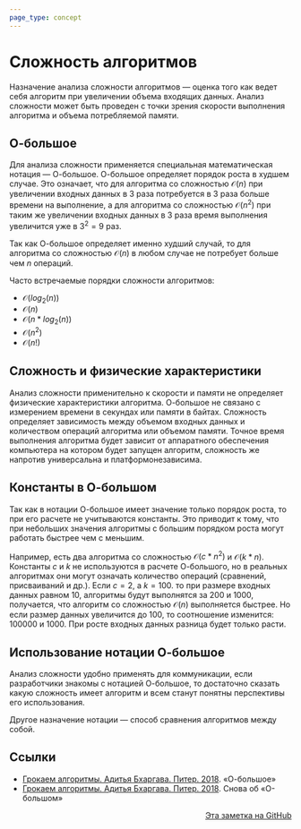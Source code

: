```yaml
---
page_type: concept
---
```


# Сложность алгоритмов

Назначение анализа сложности алгоритмов — оценка того как ведет себя алгоритм при увеличении объема входящих данных. Анализ сложности может быть проведен с точки зрения скорости выполнения алгоритма и объема потребляемой памяти.

## О-большое

Для анализа сложности применяется специальная математическая нотация — О-большое. О-большое определяет порядок роста в худшем случае. Это означает, что для алгоритма со сложностью $\mathcal{O}(n)$ при увеличении входных данных в 3 раза потребуется в 3 раза больше времени на выполнение, а для алгоритма со сложностью $\mathcal{O}(n^2)$ при таким же увеличении входных данных в 3 раза время выполнения увеличится уже в $3^2 = 9$ раз.

Так как О-большое определяет именно худший случай, то для алгоритма со сложностью $\mathcal{O}(n)$ в любом случае не потребует больше чем $n$ операций.

Часто встречаемые порядки сложности алгоритмов:

- $\mathcal{O}(log_{2}(n))$
- $\mathcal{O}(n)$
- $\mathcal{O}(n * log_{2}(n))$
- $\mathcal{O}(n^2)$
- $\mathcal{O}(n!)$

## Сложность и физические характеристики

Анализ сложности применительно к скорости и памяти не определяет физические характеристики алгоритма. О-большое не связано с измерением времени в секундах или памяти в байтах. Сложность определяет зависимость между объемом входных данных и количеством операций алгоритма или объемом памяти. Точное время выполнения алгоритма будет зависит от аппаратного обеспечения компьютера на котором будет запущен алгоритм, сложность же напротив универсальна и платформонезависима.

## Константы в О-большом

Так как в нотации О-большое имеет значение только порядок роста, то при его расчете не учитываются константы. Это приводит к тому, что при небольших значения алгоритмы с большим порядком роста могут работать быстрее чем с меньшим.

Например, есть два алгоритма со сложностью $\mathcal{O}(c * n^2)$ и $\mathcal{O}(k * n)$. Константы $c$ и $k$ не используются в расчете О-большого, но в реальных алгоритмах они могут означать количество операций (сравнений, присваиваний и др.). Если $c = 2$, а $k=100$. то при размере входных данных равном 10, алгоритмы будут выполнятся за 200 и 1000, получается, что алгоритм со сложностью $\mathcal{O}(n)$ выполняется быстрее. Но если размер данных увеличится до 100, то соотношение изменится: 100000 и 1000. При росте входных данных разница будет только расти.

## Использование нотации О-большое

Анализ сложности удобно применять для коммуникации, если разработчики знакомы с нотацией О-большое, то достаточно сказать какую сложность имеет алгоритм и всем станут понятны перспективы его использования.

Другое назначение нотации — способ сравнения алгоритмов между собой.

## Ссылки

- [Грокаем алгоритмы. Адитья Бхаргава. Питер. 2018](BhargavaGrokaemAlgoritmy2018.md). «О-большое»
- [Грокаем алгоритмы. Адитья Бхаргава. Питер. 2018](BhargavaGrokaemAlgoritmy2018.md). Снова об «О-большом»



<p v-pre style="text-align: right">
  <a href="https://github.com/Kverde/algorithms/blob/main/source/20221027223051.md">
  Эта заметка на GitHub
  </a>
</p>
